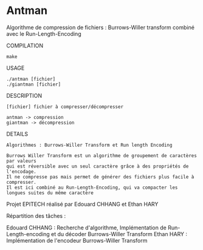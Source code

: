 # Antman
Algorithme de compression de fichiers : Burrows-Willer transform combiné avec le Run-Length-Encoding

COMPILATION

    make

USAGE

    ./antman [fichier]
    ./giantman [fichier]

DESCRIPTION

    [fichier] fichier à compresser/décompresser

    antman -> compression
    giantman -> décompression

DETAILS

    Algorithmes : Burrows-Willer Transform et Run length Encoding
    
    Burrows Willer Transform est un algorithme de groupement de caractères par valeurs
    qui est réversible avec un seul caractère grâce à des propriétés de l'encodage.
    Il ne compresse pas mais permet de générer des fichiers plus facile à compresser.
    Il est ici combiné au Run-Length-Encoding, qui va compacter les longues suites du même caractère

Projet EPITECH réalisé par Edouard CHHANG et Ethan HARY

Répartition des tâches :

Edouard CHHANG : Recherche d'algorithme, Implémentation de Run-Length-encoding et du décoder Burrows-Willer Transform
Ethan HARY : Implémentation de l'encodeur Burrows-Willer Transform
